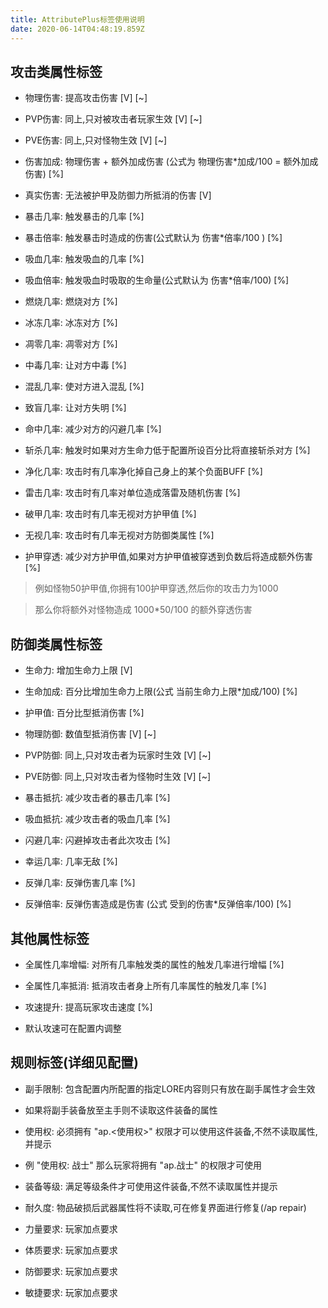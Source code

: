 ```yaml
---
title: AttributePlus标签使用说明
date: 2020-06-14T04:48:19.859Z
---
```

 ## 攻击类属性标签

* 物理伤害: 提高攻击伤害 \[V] \[~]

* PVP伤害: 同上,只对被攻击者玩家生效 \[V] \[~]

* PVE伤害: 同上,只对怪物生效 \[V] \[~]

* 伤害加成: 物理伤害 + 额外加成伤害 (公式为 物理伤害*加成/100 = 额外加成伤害) \[%]

*  真实伤害: 无法被护甲及防御力所抵消的伤害 \[V]

*  暴击几率: 触发暴击的几率 \[%]

* 暴击倍率: 触发暴击时造成的伤害(公式默认为 伤害*倍率/100 ) \[%]

* 吸血几率: 触发吸血的几率 \[%]

* 吸血倍率: 触发吸血时吸取的生命量(公式默认为 伤害*倍率/100) \[%]

*  燃烧几率: 燃烧对方 \[%]

* 冰冻几率: 冰冻对方 \[%]

* 凋零几率: 凋零对方 \[%]

* 中毒几率: 让对方中毒 \[%]

* 混乱几率: 使对方进入混乱 \[%]

* 致盲几率: 让对方失明 \[%]

* 命中几率: 减少对方的闪避几率 \[%]

* 斩杀几率: 触发时如果对方生命力低于配置所设百分比将直接斩杀对方 \[%]

* 净化几率: 攻击时有几率净化掉自己身上的某个负面BUFF \[%]

*  雷击几率: 攻击时有几率对单位造成落雷及随机伤害 \[%]

* 破甲几率: 攻击时有几率无视对方护甲值 \[%]

*  无视几率: 攻击时有几率无视对方防御类属性 \[%]

* 护甲穿透: 减少对方护甲值,如果对方护甲值被穿透到负数后将造成额外伤害 \[%]

>例如怪物50护甲值,你拥有100护甲穿透,然后你的攻击力为1000

>那么你将额外对怪物造成 1000*50/100 的额外穿透伤害



##  防御类属性标签

* 生命力:    增加生命力上限 \[V]

* 生命加成: 百分比增加生命力上限(公式 当前生命力上限*加成/100) \[%]

* 护甲值:    百分比型抵消伤害 \[%]
* 物理防御: 数值型抵消伤害 \[V] \[~]

* PVP防御:  同上,只对攻击者为玩家时生效 \[V] \[~]

* PVE防御:  同上,只对攻击者为怪物时生效 \[V] \[~]

*  暴击抵抗: 减少攻击者的暴击几率 \[%]

* 吸血抵抗: 减少攻击者的吸血几率 \[%]

* 闪避几率: 闪避掉攻击者此次攻击 \[%]

* 幸运几率: 几率无敌 \[%]

* 反弹几率: 反弹伤害几率 \[%]

* 反弹倍率: 反弹伤害造成是伤害 (公式 受到的伤害*反弹倍率/100) \[%]



##  其他属性标签

* 全属性几率增幅: 对所有几率触发类的属性的触发几率进行增幅 \[%]

* 全属性几率抵消: 抵消攻击者身上所有几率属性的触发几率 \[%]

* 攻速提升: 提高玩家攻击速度 \[%]

* 默认攻速可在配置内调整



##  规则标签(详细见配置)

* 副手限制: 包含配置内所配置的指定LORE内容则只有放在副手属性才会生效

* 如果将副手装备放至主手则不读取这件装备的属性

* 使用权:    必须拥有 "ap.<使用权>" 权限才可以使用这件装备,不然不读取属性,并提示

*  例 "使用权: 战士" 那么玩家将拥有 "ap.战士" 的权限才可使用

* 装备等级: 满足等级条件才可使用这件装备,不然不读取属性并提示

* 耐久度:    物品破损后武器属性将不读取,可在修复界面进行修复(/ap repair)

* 力量要求: 玩家加点要求

* 体质要求: 玩家加点要求
* 防御要求: 玩家加点要求
* 敏捷要求: 玩家加点要求
